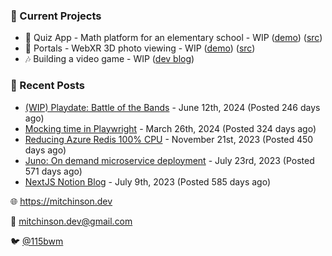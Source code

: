 ### 📌 Current Projects
- 📝 Quiz App - Math platform for an elementary school - WIP ([demo](https://quiz-staging.mitchinson.dev/)) ([src](https://github.com/bmitchinson/budget-entry))
- 📸 Portals - WebXR 3D photo viewing - WIP ([demo](https://portals.mitchinson.dev/)) ([src](https://github.com/bmitchinson/vr-jpg-viewer-webxr))
- 🎶 Building a video game - WIP ([dev blog](https://blog.mitchinson.dev/playdate-dev-one))

### 📝 Recent Posts

- [(WIP) Playdate: Battle of the Bands](https://blog.mitchinson.dev/playdate-dev-one) - June 12th, 2024 (Posted 246 days ago)
- [Mocking time in Playwright](https://blog.mitchinson.dev/playwright-mock-time) - March 26th, 2024 (Posted 324 days ago)
- [Reducing Azure Redis 100% CPU](https://blog.mitchinson.dev/redis-cpu) - November 21st, 2023 (Posted 450 days ago)
- [Juno: On demand microservice deployment](https://blog.mitchinson.dev/juno) - July 23rd, 2023 (Posted 571 days ago)
- [NextJS Notion Blog](https://blog.mitchinson.dev/blog-2023) - July 9th, 2023 (Posted 585 days ago)

🌐 https://mitchinson.dev

💌 mitchinson.dev@gmail.com

🐦 [@115bwm](https://twitter.com/115bwm)